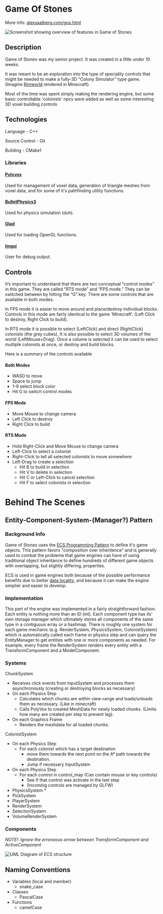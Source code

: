 # Game Of Stones

More info: [alexsaalberg.com/gos.html](https://alexsaalberg.com/gos.html)

![Screenshot showing overview of features in Game of Stones](media/screen1.png)

## Description

Game of Stones was my senior project. It was created in a little under 10 weeks. 

It was meant to be an exploration into the type of speciality controls that might be needed to make a fully-3D "Colony Simulator" type game. (Imagine [Rimworld](https://rimworldgame.com/) rendered in Minecraft). 

Most of the time was spent simply making the rendering engine, but some basic controllable 'colonists' npcs were added as well as some interesting 3D voxel building controls

## Technologies

Language - C++

Source Control - Git

Building - CMake1
### Libraries

#### [Polyvox](http://www.volumesoffun.com/polyvox-about/)

Used for management of voxel data, generation of triangle meshes from voxel data, and for some of it's pathfinding utility functions.

#### [BulletPhysics3](https://github.com/bulletphysics/bullet3)

Used for physics simulation (duh).

#### [Glad](https://github.com/Dav1dde/glad)

Used for loading OpenGL functions.

#### [Imgui](https://github.com/ocornut/imgui)

User for debug output.

## Controls
  It’s important to understand that there are two conceptual “control modes” in this game. They are called “RTS mode” and “FPS mode.” They can be switched between by hitting the “G” key. There are some controls that are available in both modes.
  
  In FPS mode it is easier to move around and place/destroy individual blocks. Controls in this mode are fairly identical to the game ‘Minecraft’. (Left Click to destroy, Right Click to build).
  
  In RTS mode it is possible to select (LeftClick) and direct (RightClick) colonists (the grey cubes). It is also possible to select 3D volumes of the world (LeftMouse+Drag). Once a volume is selected it can be used to select multiple colonists at once, or destroy and build blocks.

Here is a summary of the controls available
#### Both Modes
* WASD to move
* Space to jump
* 1-9 select block color 
* Hit G to switch control modes

#### FPS Mode
* Move Mouse to change camera
* Left Click to destroy
* Right Click to build

#### RTS Mode
* Hold Right-Click and Move Mouse to change camera
* Left-Click to select a colonist
* Right-Click to tell all selected colonists to move somewhere
* Left-Drag to create a selection
  * Hit B to build in selection
  * Hit V to delete in selection
  * Hit C or Left-Click to cancel selection
  * Hit F to select colonists in selection

# Behind The Scenes

## Entity-Component-System-(Manager?) Pattern

### Background Info

Game of Stones uses the [ECS Programming Pattern](https://en.wikipedia.org/wiki/Entity%E2%80%93component%E2%80%93system) to define it's game objects. This pattern favors "composition over inheritence" and is generally used to combat the problems that game engines can have of using traditional object inheritance to define hundreds of different game objects with overlapping, but slightly differing, properties.

ECS is used in game engines both because of the possible performance benefits due to better [data locality](http://gameprogrammingpatterns.com/data-locality.html), and because it can make the engine simplier and easier to develop. 

### Implementation

This part of the engine was implemented in a fairly straightforward fashion. Each entity is nothing more than an ID (int). Each component type has its’ own storage manager which ultimately stores all components of the same type in a contiguous array or a hashmap. There is roughly one system for each game mechanic (e.g. RenderSystem, PhysicsSystem, ColonistSystem) which is automatically called each frame or physics step and can query the EntityManager to get entities with one or more components as needed. For example, every frame the RenderSystem renders every entity with a TransformComponent and a ModelComponent.


### Systems

ChunkSystem
* Receives click events from InputSystem and processes them asynchronously (creating or destroying blocks as necessary)
* On each Physics Step 
  * Calculates which chunks are within view-range and loads/unloads them as necessary. (Like in minecraft)
  * Calls PolyVox to created MeshData for newly loaded chunks. (Limits how many are created per step to prevent lag).
* On each Graphics Frame
  * Renders the meshdata for all loaded chunks.

ColonistSystem
* On each Physics Step
  * For each colonist which has a target destination
    * move them towards the next point on the A* path towards the destination.
    * Jump if necessary
InputSystem
* On each Physics Step
  * For each control in control_map (Can contain mouse or key controls)
    * See if that control was activate in the last step
    * (Incoming controls are managed by GLFW)
* PhysicsSystem
  * 
* PickSystem
* PlayerSystem
* RenderSystem
* SelectionSystem
* VolumeRenderSystem

### Components




*NOTE!: Ignore the erroneous arrow between TransformComponent and ActiveComponent*

![UML Diagram of ECS structure](media/diagram1.png)


## Naming Conventions
* Variables (local and member)
  * snake_case 
* Classes
  * PascalCase
* Functions
  * camelCase

